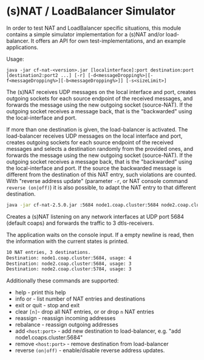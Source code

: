 # (s)NAT / LoadBalancer Simulator

In order to test NAT and LoadBalancer specific situations, this module contains a simple simulator implementation for a (s)NAT and/or load-balancer. It offers an API for own test-implementations, and an example applications.

Usage:

```shell
java -jar cf-nat-<version>.jar [localinterface]:port destination:port [destination2:port2 ...] [-r] [-d<messageDropping%>|[-f<messageDropping%>][-b<messageDropping%>]] [-s<sizeLimit>]
```

The (s)NAT receives UDP messages on the local interface and port, creates outgoing sockets for each source endpoint of the received messages, and forwards the message using the new outgoing socket (source-NAT). If the outgoing socket receives a message back, that is the "backwarded" using the local-interface and port.

If more than one destination is given, the load-balancer is activated.
The load-balancer receives UDP messages on the local interface and port, creates outgoing sockets for each source endpoint of the received messages and selects a destination randomly from the provided ones, and forwards the message using the new outgoing socket (source-NAT). If the outgoing socket receives a message back, that is the "backwarded" using the local-interface and port. If the source the backwarded message is different from the destination of this NAT entry, such violations are counted. With "reverse address update" (parameter `-r`, or NAT console command `reverse (on|off)`) it is also possible, to adapt the NAT entry to that different destination.

```sh
java -jar cf-nat-2.5.0.jar :5684 node1.coap.cluster:5684 node2.coap.cluster:5684 node2.coap.cluster:5784
```

Creates a (s)NAT listening on any network interfaces at UDP port 5684 (default coaps) and forwards the traffic to 3 dtls-receivers.

The application waits on the console input. If a empty newline is read, then the information with the current states is printed.

```sh
10 NAT entries, 3 destinations.
Destination: node1.coap.cluster:5684, usage: 4
Destination: node2.coap.cluster:5684, usage: 3
Destination: node2.coap.cluster:5784, usage: 3
```

Additionally these commands are supported:

- help - print this help
- info or <empty line> - list number of NAT entries and destinations
- exit or quit - stop and exit
- clear ``[n]``- drop all NAT entries, or  or drop `n` NAT entries
- reassign - reassign incoming addresses
- rebalance - reassign outgoing addresses
- add ``<host:port>`` - add new destination to load-balancer, e.g. "add node1.coaps.cluster:5684"
- remove ``<host:port>`` - remove destination from load-balancer
- reverse ``(on|off)`` - enable/disable reverse address updates.
